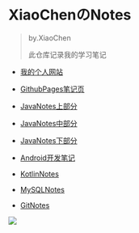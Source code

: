 # XiaoChenのNotes

> by.XiaoChen
>
> 此仓库记录我的学习笔记

- [我的个人网站](https://www.cgz233.cn)

- [GithubPages笔记页](https://www.xiaochen.live)

- [JavaNotes上部分](docs/notes/JavaNotes上部分.md)

- [JavaNotes中部分](docs/notes/JavaNotes中部分.md)

- [JavaNotes下部分](docs/notes/JavaNotes下部分.md)

- [Android开发笔记](docs/notes/AndroidNotes.md)

- [KotlinNotes](docs/notes/KotlinNotes.md)

- [MySQLNotes](docs/notes/MySQLNotes.md)

- [GitNotes](docs/notes/GitNotes.md)

![](https://image.cgz233.cn/images/gzh.bmp)

